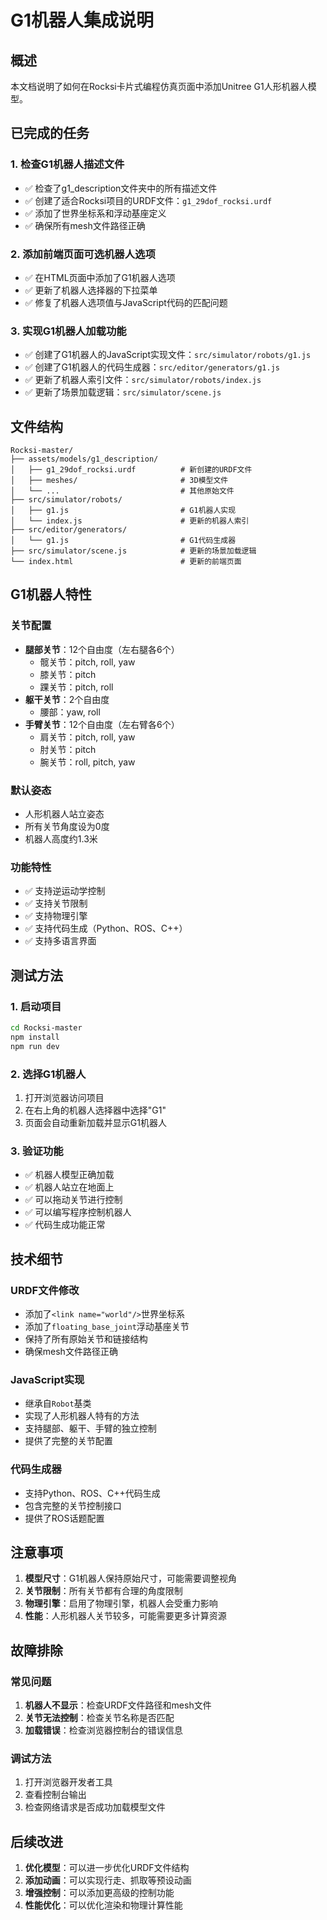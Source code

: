 # G1机器人集成说明

## 概述
本文档说明了如何在Rocksi卡片式编程仿真页面中添加Unitree G1人形机器人模型。

## 已完成的任务

### 1. 检查G1机器人描述文件
- ✅ 检查了g1_description文件夹中的所有描述文件
- ✅ 创建了适合Rocksi项目的URDF文件：`g1_29dof_rocksi.urdf`
- ✅ 添加了世界坐标系和浮动基座定义
- ✅ 确保所有mesh文件路径正确

### 2. 添加前端页面可选机器人选项
- ✅ 在HTML页面中添加了G1机器人选项
- ✅ 更新了机器人选择器的下拉菜单
- ✅ 修复了机器人选项值与JavaScript代码的匹配问题

### 3. 实现G1机器人加载功能
- ✅ 创建了G1机器人的JavaScript实现文件：`src/simulator/robots/g1.js`
- ✅ 创建了G1机器人的代码生成器：`src/editor/generators/g1.js`
- ✅ 更新了机器人索引文件：`src/simulator/robots/index.js`
- ✅ 更新了场景加载逻辑：`src/simulator/scene.js`

## 文件结构

```
Rocksi-master/
├── assets/models/g1_description/
│   ├── g1_29dof_rocksi.urdf          # 新创建的URDF文件
│   ├── meshes/                       # 3D模型文件
│   └── ...                           # 其他原始文件
├── src/simulator/robots/
│   ├── g1.js                         # G1机器人实现
│   └── index.js                      # 更新的机器人索引
├── src/editor/generators/
│   └── g1.js                         # G1代码生成器
├── src/simulator/scene.js            # 更新的场景加载逻辑
└── index.html                        # 更新的前端页面
```

## G1机器人特性

### 关节配置
- **腿部关节**：12个自由度（左右腿各6个）
  - 髋关节：pitch, roll, yaw
  - 膝关节：pitch
  - 踝关节：pitch, roll
- **躯干关节**：2个自由度
  - 腰部：yaw, roll
- **手臂关节**：12个自由度（左右臂各6个）
  - 肩关节：pitch, roll, yaw
  - 肘关节：pitch
  - 腕关节：roll, pitch, yaw

### 默认姿态
- 人形机器人站立姿态
- 所有关节角度设为0度
- 机器人高度约1.3米

### 功能特性
- ✅ 支持逆运动学控制
- ✅ 支持关节限制
- ✅ 支持物理引擎
- ✅ 支持代码生成（Python、ROS、C++）
- ✅ 支持多语言界面

## 测试方法

### 1. 启动项目
```bash
cd Rocksi-master
npm install
npm run dev
```

### 2. 选择G1机器人
1. 打开浏览器访问项目
2. 在右上角的机器人选择器中选择"G1"
3. 页面会自动重新加载并显示G1机器人

### 3. 验证功能
- ✅ 机器人模型正确加载
- ✅ 机器人站立在地面上
- ✅ 可以拖动关节进行控制
- ✅ 可以编写程序控制机器人
- ✅ 代码生成功能正常

## 技术细节

### URDF文件修改
- 添加了`<link name="world"/>`世界坐标系
- 添加了`floating_base_joint`浮动基座关节
- 保持了所有原始关节和链接结构
- 确保mesh文件路径正确

### JavaScript实现
- 继承自`Robot`基类
- 实现了人形机器人特有的方法
- 支持腿部、躯干、手臂的独立控制
- 提供了完整的关节配置

### 代码生成器
- 支持Python、ROS、C++代码生成
- 包含完整的关节控制接口
- 提供了ROS话题配置

## 注意事项

1. **模型尺寸**：G1机器人保持原始尺寸，可能需要调整视角
2. **关节限制**：所有关节都有合理的角度限制
3. **物理引擎**：启用了物理引擎，机器人会受重力影响
4. **性能**：人形机器人关节较多，可能需要更多计算资源

## 故障排除

### 常见问题
1. **机器人不显示**：检查URDF文件路径和mesh文件
2. **关节无法控制**：检查关节名称是否匹配
3. **加载错误**：检查浏览器控制台的错误信息

### 调试方法
1. 打开浏览器开发者工具
2. 查看控制台输出
3. 检查网络请求是否成功加载模型文件

## 后续改进

1. **优化模型**：可以进一步优化URDF文件结构
2. **添加动画**：可以实现行走、抓取等预设动画
3. **增强控制**：可以添加更高级的控制功能
4. **性能优化**：可以优化渲染和物理计算性能 